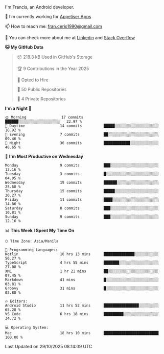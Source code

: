 
I'm Francis, an Android developer.

🔭 I’m currently working for [Appetiser Apps](http://appetiser.com.au)

📫 How to reach me: fran.cerio1990@gmail.com

👀 You can check more about me at [Linkedin](https://www.linkedin.com/in/francerio/) and [Stack Overflow](https://stackoverflow.com/users/1614267/fran-ceriu)



<!--START_SECTION:waka-->
**🐱 My GitHub Data** 

> 📦 218.3 kB Used in GitHub's Storage 
 > 
> 🏆 9 Contributions in the Year 2025
 > 
> 💼 Opted to Hire
 > 
> 📜 50 Public Repositories 
 > 
> 🔑 4 Private Repositories 
 > 
**I'm a Night 🦉** 

```text
🌞 Morning                17 commits          ██████░░░░░░░░░░░░░░░░░░░   22.97 % 
🌆 Daytime                14 commits          █████░░░░░░░░░░░░░░░░░░░░   18.92 % 
🌃 Evening                7 commits           ██░░░░░░░░░░░░░░░░░░░░░░░   09.46 % 
🌙 Night                  36 commits          ████████████░░░░░░░░░░░░░   48.65 % 
```
📅 **I'm Most Productive on Wednesday** 

```text
Monday                   9 commits           ███░░░░░░░░░░░░░░░░░░░░░░   12.16 % 
Tuesday                  3 commits           █░░░░░░░░░░░░░░░░░░░░░░░░   04.05 % 
Wednesday                19 commits          ██████░░░░░░░░░░░░░░░░░░░   25.68 % 
Thursday                 15 commits          █████░░░░░░░░░░░░░░░░░░░░   20.27 % 
Friday                   11 commits          ████░░░░░░░░░░░░░░░░░░░░░   14.86 % 
Saturday                 8 commits           ███░░░░░░░░░░░░░░░░░░░░░░   10.81 % 
Sunday                   9 commits           ███░░░░░░░░░░░░░░░░░░░░░░   12.16 % 
```


📊 **This Week I Spent My Time On** 

```text
🕑︎ Time Zone: Asia/Manila

💬 Programming Languages: 
Kotlin                   10 hrs 13 mins      ██████████████░░░░░░░░░░░   56.27 % 
TypeScript               4 hrs 55 mins       ███████░░░░░░░░░░░░░░░░░░   27.08 % 
XML                      1 hr 21 mins        ██░░░░░░░░░░░░░░░░░░░░░░░   07.45 % 
Markdown                 41 mins             █░░░░░░░░░░░░░░░░░░░░░░░░   03.81 % 
Groovy                   31 mins             █░░░░░░░░░░░░░░░░░░░░░░░░   02.88 % 

🔥 Editors: 
Android Studio           11 hrs 52 mins      ████████████████░░░░░░░░░   65.28 % 
VS Code                  6 hrs 18 mins       █████████░░░░░░░░░░░░░░░░   34.72 % 

💻 Operating System: 
Mac                      18 hrs 10 mins      █████████████████████████   100.00 % 
```


 Last Updated on 29/10/2025 08:14:09 UTC
<!--END_SECTION:waka-->

